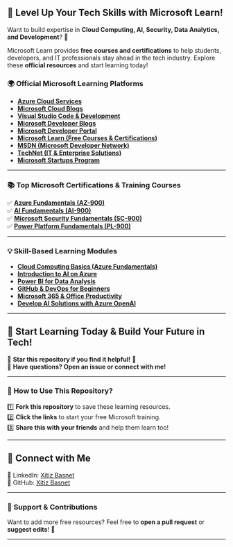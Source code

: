 ## 🚀 Level Up Your Tech Skills with Microsoft Learn!  

Want to build expertise in **Cloud Computing, AI, Security, Data Analytics, and Development**? 🎯  

Microsoft Learn provides **free courses and certifications** to help students, developers, and IT professionals stay ahead in the tech industry. Explore these **official resources** and start learning today!  

### 🌍 **Official Microsoft Learning Platforms**  
- **[Azure Cloud Services](https://azure.microsoft.com/?WT.mc_id=studentamb_459576)**  
- **[Microsoft Cloud Blogs](https://cloudblogs.microsoft.com/?WT.mc_id=studentamb_459576)**  
- **[Visual Studio Code & Development](https://code.visualstudio.com/?WT.mc_id=studentamb_459576)**  
- **[Microsoft Developer Blogs](https://devblogs.microsoft.com/?WT.mc_id=studentamb_459576)**  
- **[Microsoft Developer Portal](https://developer.microsoft.com/?WT.mc_id=studentamb_459576)**  
- **[Microsoft Learn (Free Courses & Certifications)](https://learn.microsoft.com/?WT.mc_id=studentamb_459576)**  
- **[MSDN (Microsoft Developer Network)](https://social.msdn.microsoft.com/?WT.mc_id=studentamb_459576)**  
- **[TechNet (IT & Enterprise Solutions)](https://social.technet.microsoft.com/?WT.mc_id=studentamb_459576)**  
- **[Microsoft Startups Program](https://startups.microsoft.com/?WT.mc_id=studentamb_459576)**  

---

### 📚 **Top Microsoft Certifications & Training Courses**  

✅ **[Azure Fundamentals (AZ-900)](https://learn.microsoft.com/en-us/certifications/exams/az-900?WT.mc_id=studentamb_459576)**  
✅ **[AI Fundamentals (AI-900)](https://learn.microsoft.com/en-us/certifications/exams/ai-900?WT.mc_id=studentamb_459576)**  
✅ **[Microsoft Security Fundamentals (SC-900)](https://learn.microsoft.com/en-us/certifications/exams/sc-900?WT.mc_id=studentamb_459576)**  
✅ **[Power Platform Fundamentals (PL-900)](https://learn.microsoft.com/en-us/certifications/exams/pl-900?WT.mc_id=studentamb_459576)**  

---

### 💡 **Skill-Based Learning Modules**  

- **[Cloud Computing Basics (Azure Fundamentals)](https://learn.microsoft.com/en-us/training/paths/microsoft-azure-fundamentals-describe-cloud-concepts/?WT.mc_id=studentamb_459576)**  
- **[Introduction to AI on Azure](https://learn.microsoft.com/en-us/training/paths/get-started-with-artificial-intelligence-on-azure/?WT.mc_id=studentamb_459576)**  
- **[Power BI for Data Analysis](https://learn.microsoft.com/en-us/training/paths/get-started-power-bi/?WT.mc_id=studentamb_459576)**  
- **[GitHub & DevOps for Beginners](https://learn.microsoft.com/en-us/training/paths/get-started-devops-github/?WT.mc_id=studentamb_459576)**  
- **[Microsoft 365 & Office Productivity](https://learn.microsoft.com/en-us/training/paths/microsoft-365-fundamentals/?WT.mc_id=studentamb_459576)**  
- **[Develop AI Solutions with Azure OpenAI](https://learn.microsoft.com/en-us/training/modules/get-started-with-azure-openai/?WT.mc_id=studentamb_459576)**  

---

## 🌟 **Start Learning Today & Build Your Future in Tech!**  

📌 **Star this repository if you find it helpful!** 🌟  
💬 **Have questions? Open an issue or connect with me!**  

---

### 📌 **How to Use This Repository?**  

1️⃣ **Fork this repository** to save these learning resources.  
2️⃣ **Click the links** to start your free Microsoft training.  
3️⃣ **Share this with your friends** and help them learn too!  

---

## 🔗 **Connect with Me**  
  
💼 LinkedIn: [Xitiz Basnet](https://linkedin.com/in/xitizbasnet)  
📂 GitHub: [Xitiz Basnet](https://github.com/xitizbasnet)  

---

### 📢 **Support & Contributions**  

Want to add more free resources? Feel free to **open a pull request** or **suggest edits**! 🚀  

---
 
